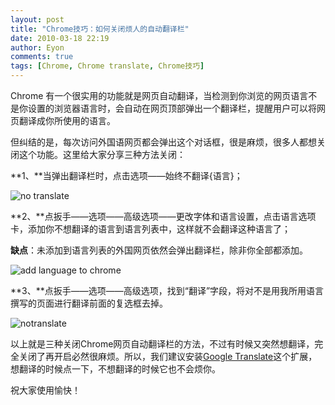 ```yaml
---
layout: post
title: "Chrome技巧：如何关闭烦人的自动翻译栏"
date: 2010-03-18 22:19
author: Eyon
comments: true
tags: [Chrome, Chrome translate, Chrome技巧]
---
```

Chrome 有一个很实用的功能就是网页自动翻译，当检测到你浏览的网页语言不是你设置的浏览器语言时，会自动在网页顶部弹出一个翻译栏，提醒用户可以将网页翻译成你所使用的语言。

但纠结的是，每次访问外国语网页都会弹出这个对话框，很是麻烦，很多人都想关闭这个功能。这里给大家分享三种方法关闭：

**1、**当弹出翻译栏时，点击选项——始终不翻译{语言}；

![](http://img.chromi.org/2010/03/no-translate-550x373.png "no translate")


**2、**点扳手——选项——高级选项——更改字体和语言设置，点击语言选项卡，添加你不想翻译的语言到语言列表中，这样就不会翻译这种语言了；

**缺点**：未添加到语言列表的外国网页依然会弹出翻译栏，除非<!--more-->你全部都添加。

![](http://img.chromi.org/2010/03/add-language-to-chrome-550x375.png "add language to chrome")

**3、**点扳手——选项——高级选项，找到“翻译”字段，将对不是用我所用语言撰写的页面进行翻译前面的复选框去掉。

![](http://img.chromi.org/2010/03/notranslate-550x397.png "notranslate")

以上就是三种关闭Chrome网页自动翻译栏的方法，不过有时候又突然想翻译，完全关闭了再开启必然很麻烦。所以，我们建议安装[Google Translate](https://chrome.google.com/extensions/detail/aapbdbdomjkkjkaonfhkkikfgjllcleb?hl=zh-cn)这个扩展，想翻译的时候点一下，不想翻译的时候它也不会烦你。

祝大家使用愉快！
